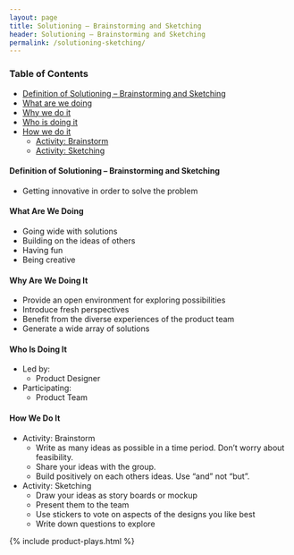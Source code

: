 ```yaml
---
layout: page
title: Solutioning – Brainstorming and Sketching
header: Solutioning – Brainstorming and Sketching
permalink: /solutioning-sketching/
---
```

<div class="row">
    <div class="col-md-3">
        <div class="toc">
            <h3>Table of Contents</h3>
                <ul>
                    <li>
                        <a href="#SBK-Definition">
                            Definition of Solutioning – Brainstorming and Sketching
                        </a>
                    </li>
                    <li>
                        <a href="#SBK-What">
                            What are we doing
                        </a>
                    </li>
                    <li>
                        <a href="#SBK-Why">
                            Why we do it
                        </a>
                    </li>
                    <li>
                        <a href="#SBK-Who">
                            Who is doing it
                        </a>
                    </li>
                    <li>
                        <a href="#SBK-How">
                            How we do it
                        </a>
                            <ul>
                                <li>
                                    <a href="#SBK-Brainstorm">Activity: Brainstorm</a>
                                </li>
                                <li>
                                    <a href="#SBK-Sketching">Activity: Sketching</a>
                                </li>
                            </ul>
                        </li>
                   </ul>
        </div>
    </div>
    <div class="col-md-6">
    <h4 class="SBK-What" id="SBK-What">
            Definition of Solutioning – Brainstorming and Sketching
        </h4>
        <ul>
            <li>
                Getting innovative in order to solve the problem
            </li>
        </ul>
        <h4 class="SBK-What" id="SBK-What">
            What Are We Doing
        </h4>
	<ul>
        <li>Going wide with solutions</li>
        <li>Building on the ideas of others</li>
        <li>Having fun</li>
        <li>Being creative</li>
	</ul>
        <h4 class="SBK-Why" id="SBK-Why">
            Why Are We Doing It
        </h4>
    <ul>
       <li>Provide an open environment for exploring possibilities</li>
       <li>Introduce fresh perspectives</li>
       <li>Benefit from the diverse experiences of the product team</li>
       <li>Generate a wide array of solutions</li>
	</ul>
        <h4 class="SBK-Who" id="SBK-Who">
            Who Is Doing It
        </h4>
        <ul>
            <li>Led by: 
                <ul>
                    <li>Product Designer</li>
                </ul>
            </li>
            <li>Participating:
                 <ul>
                    <li>Product Team</li>
                </ul>
            </li>
        </ul>
       
<h4 class="SBK-How" id="SBK-How">
    How We Do It
</h4>
<ul>
    <li class="SBK-Brainstorm" id="SBK-Brainstorm">Activity: Brainstorm
        <ul>
            <li>Write as many ideas as possible in a time period. Don’t worry about feasibility.</li>
            <li>Share your ideas with the group.</li>
            <li>Build positively on each others ideas. Use “and” not “but”.</li>
        </ul>
    </li>
    <li class="SBK-Sketching" id="SBK-Sketching">Activity: Sketching
         <ul>
            <li>Draw your ideas as story boards or mockup</li>
            <li>Present them to the team</li>
            <li>Use stickers to vote on aspects of the designs you like best</li>
            <li>Write down questions to explore</li>
        </ul>
    </li>
</ul>
    </div>
    <div class="col-md-3">
        {% include product-plays.html %}
    </div>
</div>
